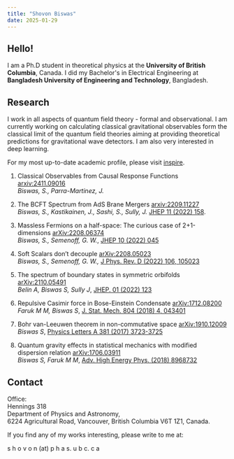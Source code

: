 ```yaml
---
title: "Shovon Biswas"
date: 2025-01-29
---
```


## Hello!

I am a Ph.D student in theoretical physics at the **University of British Columbia**, Canada. I did my Bachelor's in Electrical Engineering at **Bangladesh University of Engineering and Technology**, Bangladesh.

## Research

I work in all aspects of quantum field theory - formal and observational. I am currently working on calculating classical gravitational observables form the classical limit of the quantum field theories aiming at providing theoretical predictions for gravitational wave detectors. I am also very interested in deep learning.
 
For my most up-to-date academic profile, please visit [inspire](https://inspirehep.net/authors/1674623?ui-citation-summary=true).

1. Classical Observables from Causal Response Functions [arxiv:2411.09016](https://arxiv.org/abs/2411.09016)\
 *Biswas, S., Parra-Martinez, J.*

2. The BCFT Spectrum from AdS Brane Mergers [arxiv:2209.11227](https://arxiv.org/abs/2209.11227)\
 *Biswas, S., Kastikainen, J., Sashi, S., Sully, J.* [JHEP 11 (2022) 158](https://doi.org/10.1007/JHEP11(2022)158).

3. Massless Fermions on a half-space: The curious case of 2+1-dimensions [arXiv:2208.06374](https://arxiv.org/abs/2208.06374) <br>
 *Biswas, S., Semenoff, G. W.*, [JHEP 10 (2022) 045](https://doi.org/10.1007/JHEP10(2022)045)

4. Soft Scalars don’t decouple [arXiv:2208.05023](https://arxiv.org/abs/2208.05023)\
 *Biswas, S., Semenoff, G. W.,* [J Phys. Rev. D (2022) 106, 105023](https://doi.org/10.1103/PhysRevD.106.105023)

5. The spectrum of boundary states in symmetric orbifolds [arXiv:2110.05491
](https://arxiv.org/abs/2110.05491)\
 *Belin A, Biswas S, Sully J*, [JHEP. 01 (2022) 123](https://link.springer.com/article/10.1007/JHEP01(2022)123)

6. Repulsive Casimir force in Bose-Einstein Condensate [arXiv:1712.08200
](https://arxiv.org/abs/1712.08200)\
 *Faruk M M, Biswas S*, [J. Stat. Mech. 804 (2018) 4, 043401](https://doi.org/10.1088/1742-5468/aab01b)

7. Bohr van-Leeuwen theorem in non-commutative space [arXiv:1910.12009](https://arxiv.org/abs/1910.12009)\
 *Biswas S*, [Physics Letters A 381 (2017) 3723-3725](https://www.sciencedirect.com/science/article/pii/S0375960117309489)

8. Quantum gravity effects in statistical mechanics with modified dispersion relation [arXiv:1706.03911](https://arxiv.org/abs/1706.03911)\
 *Biswas S, Faruk M M*, [Adv. High Energy Phys. (2018) 8968732](https://doi.org/10.1155/2018/8968732)




## Contact

Office:\
Hennings 318\
Department of Physics and Astronomy,\
6224 Agricultural Road, Vancouver, British Columbia V6T 1Z1, Canada.

If you find any of my works interesting, please write to me at:

s h o v o n (at) p h a s. u b c. c a

